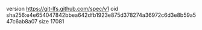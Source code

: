 version https://git-lfs.github.com/spec/v1
oid sha256:e4e654047842bbea642dfb1923e875d378274a36972c6d3e8b59a547c6ab8a07
size 17081
